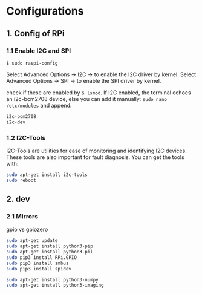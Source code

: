 # Configurations
## 1. Config of RPi
### 1.1 Enable I2C and SPI
`$ sudo raspi-config`

Select Advanced Options -> I2C -> <YES> to enable the I2C driver by kernel.
Select Advanced Options -> SPI -> <YES> to enable the SPI driver by kernel.

check if these are enabled by `$ lsmod`. If I2C enabled, the terminal echoes an i2c-bcm2708 device, else you can add it manually: `sudo nano /etc/modules` and append:

```sh
i2c-bcm2708
i2c-dev
```

### 1.2 I2C-Tools
I2C-Tools are utilities for ease of monitoring and identifying I2C devices. These tools are also important for fault diagnosis. You can get the tools with:

```sh
sudo apt-get install i2c-tools
sudo reboot
```

## 2. dev
### 2.1 Mirrors

gpio vs gpiozero

```sh
sudo apt-get update
sudo apt-get install python3-pip
sudo apt-get install python3-pil
sudo pip3 install RPi.GPIO
sudo pip3 install smbus
sudo pip3 install spidev

sudo apt-get install python3-numpy
sudo apt-get install python3-imaging
```
<!--stackedit_data:
eyJoaXN0b3J5IjpbLTE1NzMxNDkwMzAsMTU5ODM2MTI0MSwxNT
k3MDE1NzI2LDExODc4OTkwMDIsOTE2NTE1NzUyLC0zNDk2Mzkz
MzAsODQ0NzIyNzY1LDEwMTgwOTE0NTldfQ==
-->